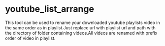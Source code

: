 # youtube_list_arrange
This tool can be used to rename your downloaded youtube playlists video in the same order as in playlist.Just replace url with playlist url and path with the directory of folder containing videos.All videos are renamed with prefix order of video in playlist.
